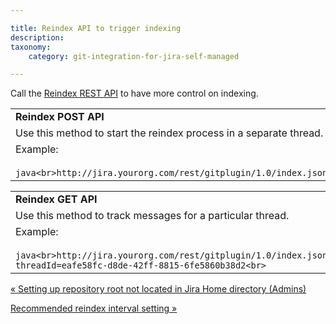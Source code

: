 ```yaml
---

title: Reindex API to trigger indexing
description:
taxonomy:
    category: git-integration-for-jira-self-managed

---
```

Call the [Reindex REST API](/wiki/spaces/GIJDC/pages/380699270) to have more control on indexing.

|     |
| --- |
| **Reindex POST API** |
| Use this method to start the reindex process in a separate thread. |
| Example:<br><br>```java<br>http://jira.yourorg.com/rest/gitplugin/1.0/index.json<br>``` |

|     |
| --- |
| **Reindex GET API** |
| Use this method to track messages for a particular thread. |
| Example:<br><br>```java<br>http://jira.yourorg.com/rest/gitplugin/1.0/index.json?threadId=eafe58fc-d8de-42ff-8815-6fe5860b38d2<br>``` |



[« Setting up repository root not located in Jira Home directory (Admins)](/wiki/spaces/GIJDC/pages/1930396317)

[Recommended reindex interval setting »](/wiki/spaces/GIJDC/pages/1930396353/Recommended+reindex+interval+setting)

